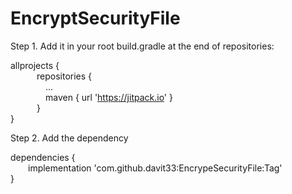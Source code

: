 # EncryptSecurityFile

Step 1. Add it in your root build.gradle at the end of repositories:

allprojects { <br />
&emsp;&emsp;&emsp;repositories { <br />
&emsp;&emsp;&emsp;&emsp;... <br />
&emsp;&emsp;&emsp;&emsp;maven { url 'https://jitpack.io' } <br />
&emsp;&emsp;&emsp;} <br />
} <br />
  
Step 2. Add the dependency

dependencies { <br />
&emsp;&emsp;implementation 'com.github.davit33:EncrypeSecurityFile:Tag' <br />
} <br />

